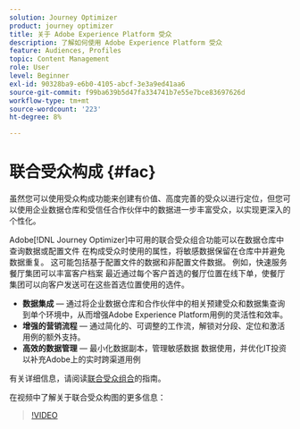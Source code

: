 ```yaml
---
solution: Journey Optimizer
product: journey optimizer
title: 关于 Adobe Experience Platform 受众
description: 了解如何使用 Adobe Experience Platform 受众
feature: Audiences, Profiles
topic: Content Management
role: User
level: Beginner
exl-id: 90328ba9-e6b0-4105-abcf-3e3a9ed41aa6
source-git-commit: f99ba639b5d47fa334741b7e55e7bce83697626d
workflow-type: tm+mt
source-wordcount: '223'
ht-degree: 8%

---
```


# 联合受众构成 {#fac}

虽然您可以使用受众构成功能来创建有价值、高度完善的受众以进行定位，但您可以使用企业数据仓库和受信任合作伙伴中的数据进一步丰富受众，以实现更深入的个性化。

Adobe[!DNL Journey Optimizer]中可用的联合受众组合功能可以在数据仓库中查询数据或配置文件
在构成受众时使用的属性，将敏感数据保留在仓库中并避免数据重复。 这可能包括基于配置文件的数据和非配置文件数据。 例如，快速服务餐厅集团可以丰富客户档案
最近通过每个客户首选的餐厅位置在线下单，使餐厅集团可以向客户发送可在这些首选位置使用的选件。

* **数据集成** — 通过将企业数据仓库和合作伙伴中的相关预建受众和数据集查询到单个环境中，从而增强Adobe Experience Platform用例的灵活性和效率。
* **增强的营销流程** — 通过简化的、可调整的工作流，解锁对分段、定位和激活用例的额外支持。
* **高效的数据管理** — 最小化数据副本，管理敏感数据
数据使用，并优化IT投资以补充Adobe上的实时跨渠道用例

有关详细信息，请阅读[联合受众组合](https://experienceleague.adobe.com/zh-hans/docs/federated-audience-composition/using/home)的指南。

在视频中了解关于联合受众构图的更多信息：

>[!VIDEO](https://video.tv.adobe.com/v/3432261?quality=12)
